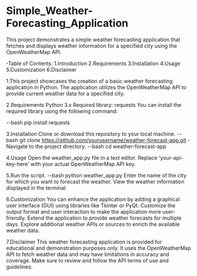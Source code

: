 # Simple_Weather-Forecasting_Application
This project demonstrates a simple weather forecasting application that fetches and displays weather information for a specified city using the OpenWeatherMap API.


-Table of Contents:
1.Introduction
2.Requirements
3.Installation
4.Usage
5.Customization
6.Disclaimer

1.This project showcases the creation of a basic weather forecasting application in Python. The application utilizes the OpenWeatherMap API to provide current weather data for a specified city.

2.Requirements
Python 3.x
Required library: requests
You can install the required library using the following command:

--bash
pip install requests

3.Installation
Clone or download this repository to your local machine.
--bash
git clone https://github.com/yourusername/weather-forecast-app.git
-Navigate to the project directory.
--bash
cd weather-forecast-app

4.Usage
Open the weather_app.py file in a text editor.
Replace 'your-api-key-here' with your actual OpenWeatherMap API key.

5.Run the script.
--bash
python weather_app.py
Enter the name of the city for which you want to forecast the weather.
View the weather information displayed in the terminal.

6.Customization
You can enhance the application by adding a graphical user interface (GUI) using libraries like Tkinter or PyQt.
Customize the output format and user interaction to make the application more user-friendly.
Extend the application to provide weather forecasts for multiple days.
Explore additional weather APIs or sources to enrich the available weather data.

7.Disclaimer
This weather forecasting application is provided for educational and demonstration purposes only. It uses the OpenWeatherMap API to fetch weather data and may have limitations in accuracy and coverage. Make sure to review and follow the API terms of use and guidelines.


